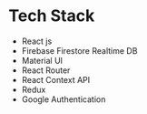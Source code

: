 # Tech Stack
- React js
- Firebase Firestore Realtime DB
- Material UI
- React Router
- React Context API
- Redux
- Google Authentication
